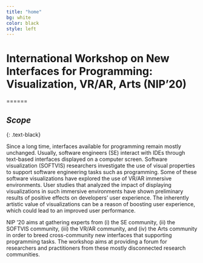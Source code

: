 ```yaml
---
title: "home"
bg: white
color: black
style: left
---
```


# **International Workshop on New Interfaces for Programming: Visualization, VR/AR, Arts (NIP’20)**
======

## *Scope*
{: .text-black}

Since a long time, interfaces available for programming remain mostly unchanged. Usually, software engineers (SE) interact with IDEs through text-based interfaces displayed on a computer screen. Software visualization (SOFTVIS) researchers investigate the use of visual properties to support software engineering tasks such as programming. Some of these software visualizations have explored the use of VR/AR immersive environments. User studies that analyzed the impact of displaying visualizations in such immersive environments have shown preliminary results of positive effects on developers’ user experience. The inherently artistic value of visualizations can be a reason of boosting user experience, which could lead to an improved user performance.

NIP ’20 aims at gathering experts from (i) the SE community, (ii) the SOFTVIS community, (iii) the VR/AR community, and (iv) the Arts community in order to breed cross-community new interfaces that supporting programming tasks. The workshop aims at providing a forum for researchers and practitioners from these mostly disconnected research communities.

